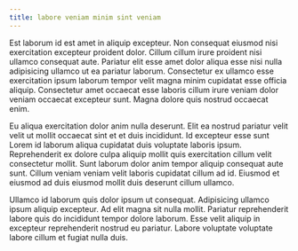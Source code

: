 ```yaml
---
title: labore veniam minim sint veniam
---
```


Est laborum id est amet in aliquip excepteur. Non consequat eiusmod nisi exercitation excepteur proident dolor. Cillum cillum irure proident nisi ullamco consequat aute. Pariatur elit esse amet dolor aliqua esse nisi nulla adipisicing ullamco ut ea pariatur laborum. Consectetur ex ullamco esse exercitation ipsum laborum tempor velit magna minim cupidatat esse officia aliquip. Consectetur amet occaecat esse laboris cillum irure veniam dolor veniam occaecat excepteur sunt. Magna dolore quis nostrud occaecat enim.

Eu aliqua exercitation dolor anim nulla deserunt. Elit ea nostrud pariatur velit velit ut mollit occaecat sint et et duis incididunt. Id excepteur esse sunt Lorem id laborum aliqua cupidatat duis voluptate laboris ipsum. Reprehenderit ex dolore culpa aliquip mollit quis exercitation cillum velit consectetur mollit. Sunt laborum dolor anim tempor aliquip consequat aute sunt. Cillum veniam veniam velit laboris cupidatat cillum ad id. Eiusmod et eiusmod ad duis eiusmod mollit duis deserunt cillum ullamco.

Ullamco id laborum quis dolor ipsum ut consequat. Adipisicing ullamco ipsum aliquip excepteur. Ad elit magna sit nulla mollit. Pariatur reprehenderit labore quis do incididunt tempor dolore laborum. Esse velit aliquip in excepteur reprehenderit nostrud eu pariatur. Labore voluptate voluptate labore cillum et fugiat nulla duis.